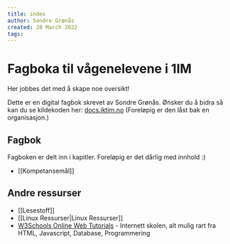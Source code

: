 ```yaml
---
title: index
author: Sondre Grønås
created: 28 March 2022
tags: 
---
```

# Fagboka til vågenelevene i 1IM
Her jobbes det med å skape noe oversikt!

Dette er en digital fagbok skrevet av Sondre Grønås.
Ønsker du å bidra så kan du se kildekoden her: [docs.iktim.no](https://github.com/VaagenIM/docs.iktim.no) (Foreløpig er den låst bak en organisasjon.)

## Fagbok
Fagboken er delt inn i kapitler. Foreløpig er det dårlig med innhold :)
- [[Kompetansemål]]

## Andre ressurser
- [[Lesestoff]]
- [[Linux Ressurser|Linux Ressurser]]
- [W3Schools Online Web Tutorials](https://w3schools.com) - Internett skolen, alt mulig rart fra HTML, Javascript, Database, Programmering